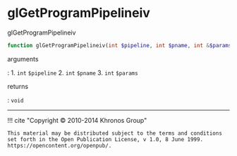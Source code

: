 # glGetProgramPipelineiv
glGetProgramPipelineiv

```php
function glGetProgramPipelineiv(int $pipeline, int $pname, int &$params) : void
```

arguments

:    1. `int` `$pipeline` 
    2. `int` `$pname` 
    3. `int` `$params` 

returns

:    `void` 

---
     

!!! cite "Copyright © 2010-2014 Khronos Group"

    This material may be distributed subject to the terms and conditions set forth in the Open Publication License, v 1.0, 8 June 1999. https://opencontent.org/openpub/.